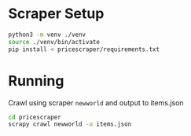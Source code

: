 # Scraper Setup
```bash
python3 -m venv ./venv
source ./venv/bin/activate
pip install < pricescraper/requirements.txt
```

# Running
Crawl using scraper `newworld` and output to items.json
```bash
cd pricescraper
scrapy crawl newworld -o items.json
```

